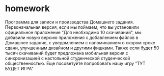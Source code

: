 # homework
Программа для записи и производства Домашнего задания. Первоначальная версия, если мы поймаем, что вы установили официальное приложение "Для необходимо 10 скачиваний", мы добавили новую версию приложения с добавлением файлов в Домашнее задание, с уведомлением с напоминанием о скором сроке сдачи, улучшенным дизайном и другими фишками. Также если будет 50
тысяч скачиваний будет предложена мобильная версия с синхронизацией с настольной студенческой студенческой общественностью. Еще посоветуйте попробовать нашу игру "ТУТ БУДЕТ ИГРА"
